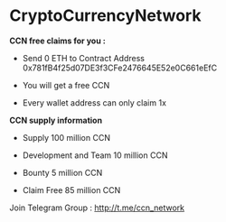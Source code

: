 # CryptoCurrencyNetwork
**CCN free claims for you :**


- Send 0 ETH to Contract Address 0x781fB4f25d07DE3f3CFe2476645E52e0C661eEfC


- You will get a free CCN


- Every wallet address can only claim 1x

**CCN supply information**


- Supply 100 million CCN


- Development and Team 10 million CCN


- Bounty 5 million CCN


- Claim Free 85 million CCN

Join Telegram Group : http://t.me/ccn_network
